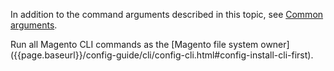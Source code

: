 <div markdown="1">

In addition to the command arguments described in this topic, see <a href="{{page.baseurl}}/config-guide/cli/config-cli-subcommands.html#config-cli-subcommands-common">Common arguments</a>.

<div class="bs-callout bs-callout-warning" markdown="1">
Run all Magento CLI commands as the [Magento file system owner]({{page.baseurl}}/config-guide/cli/config-cli.html#config-install-cli-first).
</div>
